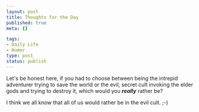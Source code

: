 ```yaml
--- 
layout: post
title: Thoughts for the Day
published: true
meta: {}

tags: 
- Daily Life
- Humor
type: post
status: publish
---
```

Let's be honest here, if you had to choose between being the intrepid adventurer trying to save the world or the evil, secret cult invoking the elder gods and trying to destroy it, which would you <strong><em>really</em></strong> rather be?

I think we all know that all of us would rather be in the evil cult. ;-)
